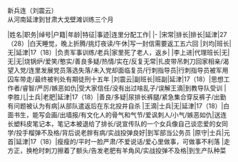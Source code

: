 新兵连（刘震云）  
从河南延津到甘肃大戈壁滩训练三个月

|姓名|职务|绰号|户籍|年龄|特征|事迹|连里分配工作|
|-
|宋常|排长|排长|延津|27（28）|白天睡觉，晚上折腾/挑灯夜读/午休|写一封信需要返工五六回
|刘均|班长|无|延津|17（18）|负责军事训练/老兵|家里死了老人，返乡|
|李上进|代理班长|无|无|无|烧锅炉/爱笑/憨实/善良多疑/热情/实在/反复无常|扎皮带吊刺刀回家相亲/渴望入党/连里发展党员落选失落/未入党却面临复员/行刺指导员|行刺指导员被军用囚车带走/最终被判处有期徒刑十五年
|刘震云|副班长|班副|延津|17（18）|思想工作者/睿智/严厉/嫉恶如仇|受大家信任/没有出过啥乱子/误解王滴|到教导队受训
|李胜儿|士兵|老肥|延津|17（18）|善良/多疑|尿排长裤腿/紧急集合穿反裤子/出勤有问题被认为有病|从部队遣返后在东北投井自杀
|王滴|士兵|无|延津|17（18）|白面书生，能写会画/出墙报/有文化人的骨气和气节/爱讽刺人/小气/嫉恶如仇|送连长塑料皮笔记本，笔记本被退给了排长/说宣传队的一个女兵像自己谈恋爱的女同学/投手榴弹不及格/背后说老胖有病/实战投弹良好|到军部当公务员
|原守|士兵|元首|延津|17（18）|瘦瘦的/平时一脸严肃/不爱说话/爱心里做事，可做事不利落 |走方正，换枪时刺刀擦着了额头/告发老肥有羊角风/实战投弹不及格|到生产队种菜
